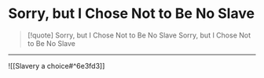 # Sorry, but I Chose Not to Be No Slave

> [!quote] Sorry, but I Chose Not to Be No Slave
> Sorry, but I Chose Not to Be No Slave

---

![[Slavery a choice#^6e3fd3]]
